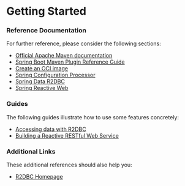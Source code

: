 # Getting Started

### Reference Documentation

For further reference, please consider the following sections:

* [Official Apache Maven documentation](https://maven.apache.org/guides/index.html)
* [Spring Boot Maven Plugin Reference Guide](https://docs.spring.io/spring-boot/docs/3.2.3/maven-plugin/reference/html/)
* [Create an OCI image](https://docs.spring.io/spring-boot/docs/3.2.3/maven-plugin/reference/html/#build-image)
* [Spring Configuration Processor](https://docs.spring.io/spring-boot/docs/3.2.3/reference/htmlsingle/index.html#appendix.configuration-metadata.annotation-processor)
* [Spring Data R2DBC](https://docs.spring.io/spring-boot/docs/3.2.3/reference/htmlsingle/index.html#data.sql.r2dbc)
* [Spring Reactive Web](https://docs.spring.io/spring-boot/docs/3.2.3/reference/htmlsingle/index.html#web.reactive)

### Guides

The following guides illustrate how to use some features concretely:

* [Accessing data with R2DBC](https://spring.io/guides/gs/accessing-data-r2dbc/)
* [Building a Reactive RESTful Web Service](https://spring.io/guides/gs/reactive-rest-service/)

### Additional Links

These additional references should also help you:

* [R2DBC Homepage](https://r2dbc.io)

